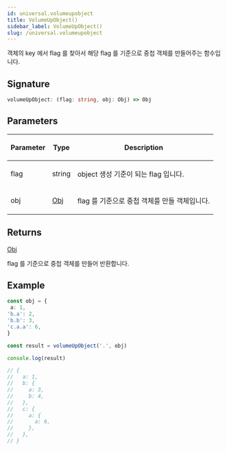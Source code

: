 ```yaml
---
id: universal.volumeupobject
title: VolumeUpObject()
sidebar_label: VolumeUpObject()
slug: /universal.volumeupobject
---
```






객체의 key 에서 flag 를 찾아서 해당 flag 를 기준으로 중첩 객체를 만들어주는 함수입니다.

## Signature

```typescript
volumeUpObject: (flag: string, obj: Obj) => Obj
```

## Parameters

<table><thead><tr><th>

Parameter


</th><th>

Type


</th><th>

Description


</th></tr></thead>
<tbody><tr><td>

flag


</td><td>

string


</td><td>

object 생성 기준이 되는 flag 입니다.


</td></tr>
<tr><td>

obj


</td><td>

[Obj](./universal.obj)


</td><td>

flag 를 기준으로 중첩 객체를 만들 객체입니다.


</td></tr>
</tbody></table>

## Returns

[Obj](./universal.obj)

flag 를 기준으로 중첩 객체를 만들어 반환합니다.

## Example


```ts
const obj = {
 a: 1,
'b.a': 2,
'b.b': 3,
'c.a.a': 6,
}

const result = volumeUpObject('.', obj)

console.log(result)

// {
//   a: 1,
//   b: {
//     a: 3,
//     b: 4,
//   },
//   c: {
//     a: {
//       a: 6,
//     },
//   },
// }
```

